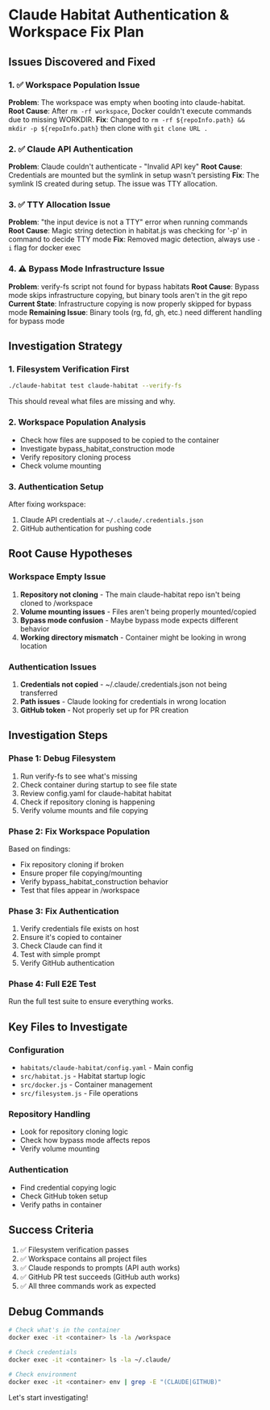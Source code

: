 # Claude Habitat Authentication & Workspace Fix Plan

## Issues Discovered and Fixed

### 1. ✅ Workspace Population Issue
**Problem**: The workspace was empty when booting into claude-habitat.
**Root Cause**: After `rm -rf workspace`, Docker couldn't execute commands due to missing WORKDIR.
**Fix**: Changed to `rm -rf ${repoInfo.path} && mkdir -p ${repoInfo.path}` then clone with `git clone URL .`

### 2. ✅ Claude API Authentication
**Problem**: Claude couldn't authenticate - "Invalid API key"
**Root Cause**: Credentials are mounted but the symlink in setup wasn't persisting
**Fix**: The symlink IS created during setup. The issue was TTY allocation.

### 3. ✅ TTY Allocation Issue
**Problem**: "the input device is not a TTY" error when running commands
**Root Cause**: Magic string detection in habitat.js was checking for '-p' in command to decide TTY mode
**Fix**: Removed magic detection, always use `-i` flag for docker exec

### 4. ⚠️ Bypass Mode Infrastructure Issue
**Problem**: verify-fs script not found for bypass habitats
**Root Cause**: Bypass mode skips infrastructure copying, but binary tools aren't in the git repo
**Current State**: Infrastructure copying is now properly skipped for bypass mode
**Remaining Issue**: Binary tools (rg, fd, gh, etc.) need different handling for bypass mode

## Investigation Strategy

### 1. Filesystem Verification First
```bash
./claude-habitat test claude-habitat --verify-fs
```
This should reveal what files are missing and why.

### 2. Workspace Population Analysis
- Check how files are supposed to be copied to the container
- Investigate bypass_habitat_construction mode
- Verify repository cloning process
- Check volume mounting

### 3. Authentication Setup
After fixing workspace:
1. Claude API credentials at `~/.claude/.credentials.json`
2. GitHub authentication for pushing code

## Root Cause Hypotheses

### Workspace Empty Issue
1. **Repository not cloning** - The main claude-habitat repo isn't being cloned to /workspace
2. **Volume mounting issues** - Files aren't being properly mounted/copied
3. **Bypass mode confusion** - Maybe bypass mode expects different behavior
4. **Working directory mismatch** - Container might be looking in wrong location

### Authentication Issues
1. **Credentials not copied** - ~/.claude/.credentials.json not being transferred
2. **Path issues** - Claude looking for credentials in wrong location
3. **GitHub token** - Not properly set up for PR creation

## Investigation Steps

### Phase 1: Debug Filesystem
1. Run verify-fs to see what's missing
2. Check container during startup to see file state
3. Review config.yaml for claude-habitat habitat
4. Check if repository cloning is happening
5. Verify volume mounts and file copying

### Phase 2: Fix Workspace Population
Based on findings:
- Fix repository cloning if broken
- Ensure proper file copying/mounting
- Verify bypass_habitat_construction behavior
- Test that files appear in /workspace

### Phase 3: Fix Authentication
1. Verify credentials file exists on host
2. Ensure it's copied to container
3. Check Claude can find it
4. Test with simple prompt
5. Verify GitHub authentication

### Phase 4: Full E2E Test
Run the full test suite to ensure everything works.

## Key Files to Investigate

### Configuration
- `habitats/claude-habitat/config.yaml` - Main config
- `src/habitat.js` - Habitat startup logic
- `src/docker.js` - Container management
- `src/filesystem.js` - File operations

### Repository Handling
- Look for repository cloning logic
- Check how bypass mode affects repos
- Verify volume mounting

### Authentication
- Find credential copying logic
- Check GitHub token setup
- Verify paths in container

## Success Criteria
1. ✅ Filesystem verification passes
2. ✅ Workspace contains all project files
3. ✅ Claude responds to prompts (API auth works)
4. ✅ GitHub PR test succeeds (GitHub auth works)
5. ✅ All three commands work as expected

## Debug Commands
```bash
# Check what's in the container
docker exec -it <container> ls -la /workspace

# Check credentials
docker exec -it <container> ls -la ~/.claude/

# Check environment
docker exec -it <container> env | grep -E "(CLAUDE|GITHUB)"
```

Let's start investigating!